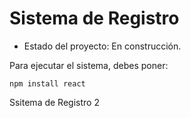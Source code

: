<h1> Sistema de Registro</h1>

- Estado del proyecto: En construcción.

Para ejecutar el sistema, debes poner:

```npm install react```

Ssitema de Registro 2
